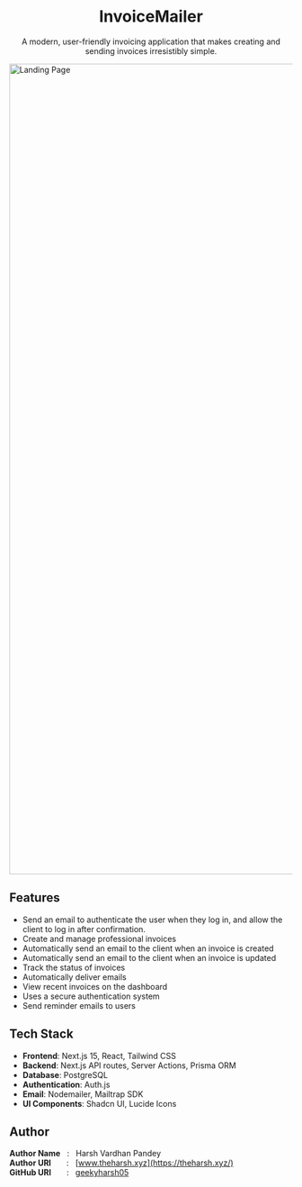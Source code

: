 <div align="center">
  <h1>InvoiceMailer</h1>
  <p>A modern, user-friendly invoicing application that makes creating and sending invoices irresistibly simple.</p>
</div>

<img width="1440" alt="Landing Page" src="https://github.com/user-attachments/assets/1ce9920b-acf1-4834-89db-e7577f4d5455">

## Features

- Send an email to authenticate the user when they log in, and allow the client to log in after confirmation.
- Create and manage professional invoices
- Automatically send an email to the client when an invoice is created
- Automatically send an email to the client when an invoice is updated
- Track the status of invoices
- Automatically deliver emails
- View recent invoices on the dashboard
- Uses a secure authentication system
- Send reminder emails to users

## Tech Stack

- **Frontend**: Next.js 15, React, Tailwind CSS
- **Backend**: Next.js API routes, Server Actions, Prisma ORM
- **Database**: PostgreSQL
- **Authentication**: Auth.js
- **Email**: Nodemailer, Mailtrap SDK
- **UI Components**: Shadcn UI, Lucide Icons

## Author

**Author Name** &nbsp; : &nbsp; Harsh Vardhan Pandey <br>
**Author URI** &nbsp; &nbsp; &nbsp; : &nbsp; [www.theharsh.xyz](https://theharsh.xyz/) <br>
**GitHub URI** &nbsp; &nbsp; &nbsp; : &nbsp; [geekyharsh05](https://github.com/geekyharsh05)
